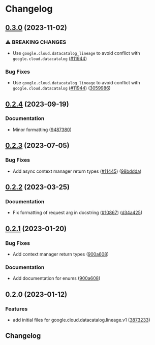 # Changelog

## [0.3.0](https://github.com/googleapis/google-cloud-python/compare/google-cloud-datacatalog-lineage-v0.2.4...google-cloud-datacatalog-lineage-v0.3.0) (2023-11-02)


### ⚠ BREAKING CHANGES

* Use `google.cloud.datacatalog_lineage` to avoid conflict with `google.cloud.datacatalog` ([#11944](https://github.com/googleapis/google-cloud-python/issues/11944))

### Bug Fixes

* Use `google.cloud.datacatalog_lineage` to avoid conflict with `google.cloud.datacatalog` ([#11944](https://github.com/googleapis/google-cloud-python/issues/11944)) ([3059986](https://github.com/googleapis/google-cloud-python/commit/3059986d22adb354a303f67bb254ef8343ed7453))

## [0.2.4](https://github.com/googleapis/google-cloud-python/compare/google-cloud-datacatalog-lineage-v0.2.3...google-cloud-datacatalog-lineage-v0.2.4) (2023-09-19)


### Documentation

* Minor formatting ([9487380](https://github.com/googleapis/google-cloud-python/commit/94873808ece8059b07644a0a49dedf8e2906900a))

## [0.2.3](https://github.com/googleapis/google-cloud-python/compare/google-cloud-datacatalog-lineage-v0.2.2...google-cloud-datacatalog-lineage-v0.2.3) (2023-07-05)


### Bug Fixes

* Add async context manager return types ([#11445](https://github.com/googleapis/google-cloud-python/issues/11445)) ([98bddda](https://github.com/googleapis/google-cloud-python/commit/98bdddafc821e2fc6e86a31965da0c46899aa229))

## [0.2.2](https://github.com/googleapis/google-cloud-python/compare/google-cloud-datacatalog-lineage-v0.2.1...google-cloud-datacatalog-lineage-v0.2.2) (2023-03-25)


### Documentation

* Fix formatting of request arg in docstring ([#10867](https://github.com/googleapis/google-cloud-python/issues/10867)) ([d34a425](https://github.com/googleapis/google-cloud-python/commit/d34a425f7d0f02bebaf20d24b725b8c25c699697))

## [0.2.1](https://github.com/googleapis/google-cloud-python/compare/google-cloud-datacatalog-lineage-v0.2.0...google-cloud-datacatalog-lineage-v0.2.1) (2023-01-20)


### Bug Fixes

* Add context manager return types ([900a608](https://github.com/googleapis/google-cloud-python/commit/900a6083e59bfebf215e4e469bc842d8788bba18))


### Documentation

* Add documentation for enums ([900a608](https://github.com/googleapis/google-cloud-python/commit/900a6083e59bfebf215e4e469bc842d8788bba18))

## 0.2.0 (2023-01-12)


### Features

* add initial files for google.cloud.datacatalog.lineage.v1 ([3873233](https://github.com/googleapis/google-cloud-python/commit/3873233f28ed25f99dada66dfa83edbf7043e7b5))

## Changelog
